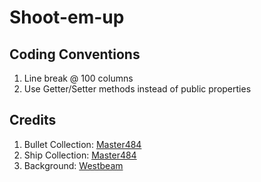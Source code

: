# Shoot-em-up

## Coding Conventions
1. Line break @ 100 columns
2. Use Getter/Setter methods instead of public properties

## Credits
1. Bullet Collection: [Master484](http://m484games.ucoz.com/)
2. Ship Collection: [Master484](http://m484games.ucoz.com/)
3. Background: [Westbeam](https://opengameart.org/content/space-background-1)